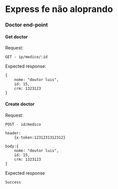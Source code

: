 # Express fe não aloprando

### Doctor end-point

#### Get doctor

Request:

```
GET - ip/medico/:id
```

Expected response:

```
{
    nome: "doutor luis",
    id: 15,
    crm: 1323123
}
```

#### Create doctor

Request:

```
POST - id/medico

header:
    {x-token:1231231312312}

body:{
    nome: "doutor luis",
    id: 15,
    crm: 1323123
}
```

Expected response

```
Success
```
